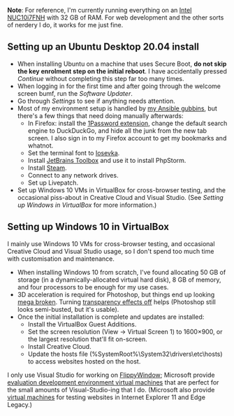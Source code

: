 <!--
  # This file is distributed under under the Creative Commons
  # Attribution 4.0 International License. To view a copy of this
  # license, please visit <http://creativecommons.org/licenses/by/4.0/>.

  description: Read Damien Dart's notes on setting up his development environment.
  title: Personal Development Environment Notes
  twigTemplate: .templates/notes-base.html.twig
-->

<div class="admonition admonition--info">
  <p><b>Note</b>: For reference, I'm currently running everything on an
    <a href="https://www.intel.co.uk/content/www/uk/en/products/boards-kits/nuc/kits/nuc10i7fnh.html">Intel
    NUC10i7FNH</a> with 32 GB of RAM. For web development and the other
    sorts of nerdery I do, it works for me just fine.
</div>

Setting up an Ubuntu Desktop 20.04 install
------------------------------------------

  - When installing Ubuntu on a machine that uses Secure Boot, **do not
    skip the key enrolment step on the initial reboot**. I have
    accidentally pressed _Continue_ without completing this step far too
    many times.
  - When logging in for the first time and after going through the
    welcome screen bumf, run the _Software Updater_.
  - Go through _Settings_ to see if anything needs attention.
  - Most of my environment setup is handled by [my Ansible gubbins][1],
    but there's a few things that need doing manually afterwards:
    - In Firefox: install the [1Password extension][2], change the
      default search engine to DuckDuckGo, and hide all the junk from
      the new tab screen. I also sign in to my Firefox account to get my
      bookmarks and whatnot.
    - Set the terminal font to [Iosevka][3].
    - Install [JetBrains Toolbox][4] and use it to install PhpStorm.
    - Install [Steam][5].
    - Connect to any network drives.
    - Set up Livepatch.
  - Set up Windows 10 VMs in VirtualBox for cross-browser testing, and
    the occasional piss-about in Creative Cloud and Visual Studio. (See
    _Setting up Windows in VirtualBox_ for more information.)

[1]: <https://www.robotinaponcho.net/git/#setup>
[2]: <https://1password.com/downloads/linux/#browsers>
[3]: <https://typeof.net/Iosevka/>
[4]: <https://www.jetbrains.com/help/phpstorm/installation-guide.html#toolbox>
[5]: <https://github.com/ValveSoftware/steam-for-linux>


Setting up Windows 10 in VirtualBox
-----------------------------------

I mainly use Windows 10 VMs for cross-browser testing, and occasional
Creative Cloud and Visual Studio usage, so I don't spend too much time
with customisation and maintenance.

  - When installing Windows 10 from scratch, I've found allocating 50 GB
    of storage (in a dynamically-allocated virtual hard disk), 8 GB of
    memory, and four processors to be enough for my use cases.
  - 3D acceleration is required for Photoshop, but things end up looking
    [mega broken][6]. Turning [transparency effects off][7] helps
    (Photoshop still looks semi-busted, but it's usable).
  - Once the initial installation is complete and updates are installed:
    - Install the VirtualBox Guest Additions.
    - Set the screen resolution (<span class="os-menu-item">View</span>
      &rarr; <span class="os-menu-item">Virtual Screen 1</span>) to
      1600×900, or the largest resolution that'll fit on-screen.
    - Install Creative Cloud.
    - Update the hosts file (<span class="os-menu-item">%SystemRoot%\\<wbr>System32\\<wbr>drivers\\<wbr>etc\\<wbr>hosts</span>)
      to access websites hosted on the host.

I only use Visual Studio for working on [FlippyWindow][8]; Microsoft
provide [evaluation development environment virtual machines][9] that
are perfect for the small amounts of Visual-Studio-ing that I do.
(Microsoft also provide [virtual machines][10] for testing websites in
Internet Explorer 11 and Edge Legacy.)

[6]: <https://www.virtualbox.org/attachment/ticket/19365/VirtualBox_Windows%2010_03_06_2020_21_55_02.png>
[7]: <https://www.virtualbox.org/ticket/19365#comment:16>
[8]: <https://www.robotinaponcho.net/flippywindow/>
[9]: <https://developer.microsoft.com/en-us/windows/downloads/virtual-machines/>
[10]: <https://developer.microsoft.com/en-us/microsoft-edge/tools/vms/>
